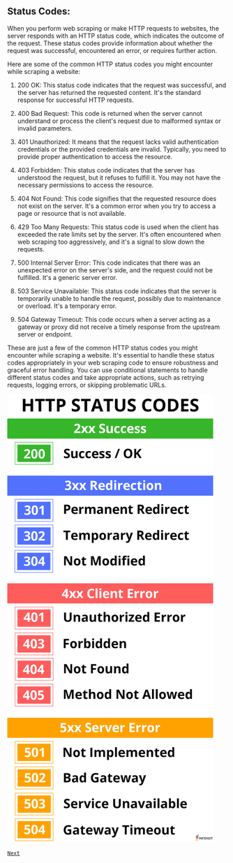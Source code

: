 ## Status Codes:

When you perform web scraping or make HTTP requests to websites, the server responds with an HTTP status code, which indicates the outcome of the request. These status codes provide information about whether the request was successful, encountered an error, or requires further action. 

Here are some of the common HTTP status codes you might encounter while scraping a website:

1. 200 OK: This status code indicates that the request was successful, and the server has returned the requested content. It's the standard response for successful HTTP requests.


2. 400 Bad Request: This code is returned when the server cannot understand or process the client's request due to malformed syntax or invalid parameters.


3. 401 Unauthorized: It means that the request lacks valid authentication credentials or the provided credentials are invalid. Typically, you need to provide proper authentication to access the resource.


4. 403 Forbidden: This status code indicates that the server has understood the request, but it refuses to fulfill it. You may not have the necessary permissions to access the resource.


5. 404 Not Found: This code signifies that the requested resource does not exist on the server. It's a common error when you try to access a page or resource that is not available.


6. 429 Too Many Requests: This status code is used when the client has exceeded the rate limits set by the server. It's often encountered when web scraping too aggressively, and it's a signal to slow down the requests.


7. 500 Internal Server Error: This code indicates that there was an unexpected error on the server's side, and the request could not be fulfilled. It's a generic server error.


8. 503 Service Unavailable: This status code indicates that the server is temporarily unable to handle the request, possibly due to maintenance or overload. It's a temporary error.


9. 504 Gateway Timeout: This code occurs when a server acting as a gateway or proxy did not receive a timely response from the upstream server or endpoint.


These are just a few of the common HTTP status codes you might encounter while scraping a website. It's essential to handle these status codes appropriately in your web scraping code to ensure robustness and graceful error handling. You can use conditional statements to handle different status codes and take appropriate actions, such as retrying requests, logging errors, or skipping problematic URLs.


![status_code.png](images%2Fstatus_code.png)



[`Next`](webscrape_intro_beautifulsoup.md)